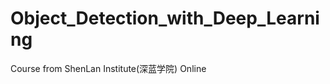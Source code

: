 

<!--
 * @Author       : Jingsheng Lyu
 * @Date         : 2020-07-29 19:48:13
 * @LastEditors  : Jingsheng Lyu
 * @LastEditTime : 2020-08-24 21:43:37
 * @FilePath     : /undefined/home/jingsheng/Object_Detection_with_Deep_Learning/README.md
 * @Github       : https://github.com/jingshenglyu
 * @Web          : https://jingshenglyu.github.io/
 * @E-Mail       : jingshenglyu@gmail.com
-->
# Object_Detection_with_Deep_Learning
Course from ShenLan Institute(深蓝学院) Online

